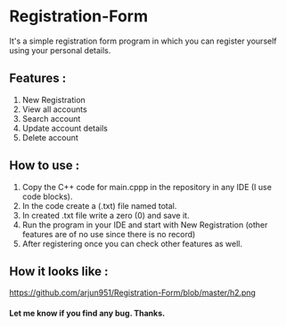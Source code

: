 # Registration-Form
It's a simple registration form program in which you can register yourself using your personal details.

## Features :
1. New Registration
2. View all accounts
3. Search account
4. Update account details
5. Delete account

## How to use :
1. Copy the C++ code for main.cppp in the repository in any IDE (I use code blocks).
2. In the code create a (.txt) file named total.
3. In created .txt file write a zero (0) and save it.
4. Run the program in your IDE and start with New Registration (other features are of no use since there is no record)
5. After registering once you can check other features as well.

## How it looks like :
https://github.com/arjun951/Registration-Form/blob/master/h2.png

#### Let me know if you find any bug. Thanks.
